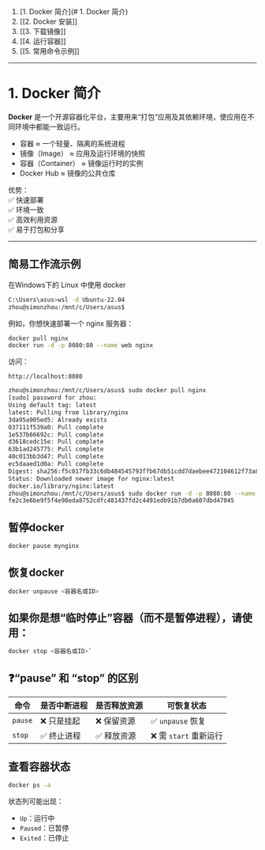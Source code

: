 
1. [1. Docker 简介](# 1. Docker 简介)
2. [[2. Docker 安装]]
3. [[3. 下载镜像]]
4. [[4. 运行容器]]
5. [[5. 常用命令示例]]

---

# 1. Docker 简介

**Docker** 是一个开源容器化平台，主要用来“打包”应用及其依赖环境，使应用在不同环境中都能一致运行。

- 容器 ≈ 一个轻量、隔离的系统进程
- 镜像（Image） ≈ 应用及运行环境的快照
- 容器（Container） ≈ 镜像运行时的实例
- Docker Hub ≈ 镜像的公共仓库

优势：  
✅ 快速部署  
✅ 环境一致  
✅ 高效利用资源  
✅ 易于打包和分享

---

## 简易工作流示例

在Windows下的 Linux 中使用 docker

```bash
C:\Users\asus>wsl -d Ubuntu-22.04
zhou@simonzhou:/mnt/c/Users/asus$
```

例如，你想快速部署一个 nginx 服务器：

```bash
docker pull nginx
docker run -d -p 8080:80 --name web nginx
```

访问：

```
http://localhost:8080
```

```bash
zhou@simonzhou:/mnt/c/Users/asus$ sudo docker pull nginx
[sudo] password for zhou:
Using default tag: latest
latest: Pulling from library/nginx
3da95a905ed5: Already exists
037111f539a0: Pull complete
1e537b66692c: Pull complete
d3618cedc15e: Pull complete
63b1ad245775: Pull complete
40c013bb3d47: Pull complete
ec5daaed1d0a: Pull complete
Digest: sha256:f5c017fb33c6db484545793ffb67db51cdd7daebee472104612f73a85063f889
Status: Downloaded newer image for nginx:latest
docker.io/library/nginx:latest
zhou@simonzhou:/mnt/c/Users/asus$ sudo docker run -d -p 8080:80 --name mynginx nginx
fe2c3e6be9f5f4e98eda8752cdfc481437fd2c4491edb91b7db0a607dbd47045
```

## 暂停docker

```bash
docker pause mynginx
```

## 恢复docker

```bash
docker unpause <容器名或ID>
```

## 如果你是想“临时停止”容器（而不是暂停进程），请使用：

```bash
docker stop <容器名或ID>`
```

## ❓“pause” 和 “stop” 的区别

|命令|是否中断进程|是否释放资源|可恢复状态|
|---|---|---|---|
|`pause`|❌ 只是挂起|❌ 保留资源|✅ `unpause` 恢复|
|`stop`|✅ 终止进程|✅ 释放资源|❌ 需 `start` 重新运行|
## 查看容器状态

```bash
docker ps -a
```

状态列可能出现：
- `Up`：运行中
- `Paused`：已暂停
- `Exited`：已停止